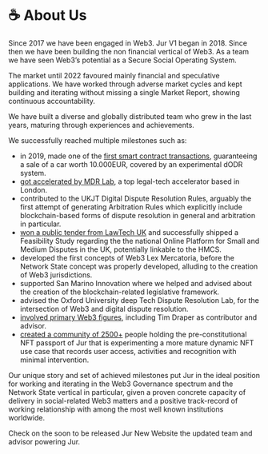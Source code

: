 # ☕ About Us

Since 2017 we have been engaged in Web3. Jur V1 began in 2018. Since then we have been building the non financial vertical of Web3. As a team we have seen Web3’s potential as a Secure Social Operating System.

The market until 2022 favoured mainly financial and speculative applications. We have worked through adverse market cycles and kept building and iterating without missing a single Market Report, showing continuous accountability.

We have built a diverse and globally distributed team who grew in the last years, maturing through experiences and achievements.

We successfully reached multiple milestones such as:

* in 2019, made one of the [first smart contract transactions](https://jur.io/blog/a-case-study-on-legal-smart-contracts-10000-campervan/), guaranteeing a sale of a car worth 10.000EUR, covered by an experimental dODR system.
* [got accelerated by MDR Lab](https://jur.io/blog/jur-to-start-mdr-lab-legal-tech-acceleration-program/), a top legal-tech accelerator based in London.
* contributed to the UKJT Digital Dispute Resolution Rules, arguably the first attempt of generating Arbitration Rules which explicitly include blockchain-based forms of dispute resolution in general and arbitration in particular.
* [won a public tender from LawTech UK](https://jur.io/blog/lawtechuk-chooses-jur-as-the-delivery-partner-for-the-dispute-resolution-platform/) and successfully shipped a Feasibility Study regarding the the national Online Platform for Small and Medium Disputes in the UK, potentially linkable to the HMCS.
* developed the first concepts of Web3 Lex Mercatoria, before the Network State concept was properly developed, alluding to the creation of Web3 jurisdictions.
* supported San Marino Innovation where we helped and advised about the creation of the blockchain-related legislative framework.
* advised the Oxford University deep Tech Dispute Resolution Lab, for the intersection of Web3 and digital dispute resolution.
* [involved primary Web3 figures](https://jur.io/blog/breaking-from-business-insider-vc-tim-draper-invests-1m-in-jur-on-the-token-of-decentralised-justice/), including Tim Draper as contributor and advisor.
* [created a community of 2500+](https://jur.io/blog/citizenship-pre-constitutional-phase/) people holding the pre-constitutional NFT passport of Jur that is experimenting a more mature dynamic NFT use case that records user access, activities and recognition with minimal intervention.

Our unique story and set of achieved milestones put Jur in the ideal position for working and iterating in the Web3 Governance spectrum and the Network State vertical in particular, given a proven concrete capacity of delivery in social-related Web3 matters and a positive track-record of working relationship with among the most well known institutions worldwide.

Check on the soon to be released Jur New Website the updated team and advisor powering Jur.
